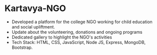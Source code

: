 # Kartavya-NGO
* Developed a platform for the college NGO working for child education and social upliftment.
* Update about the volunteering, donations and ongoing programs	
* Dedicated gallery to highlight the NGO's activities
* Tech Stack: HTML, CSS, JavaScript, Node JS, Express, MongoDB, Bootstrap.
